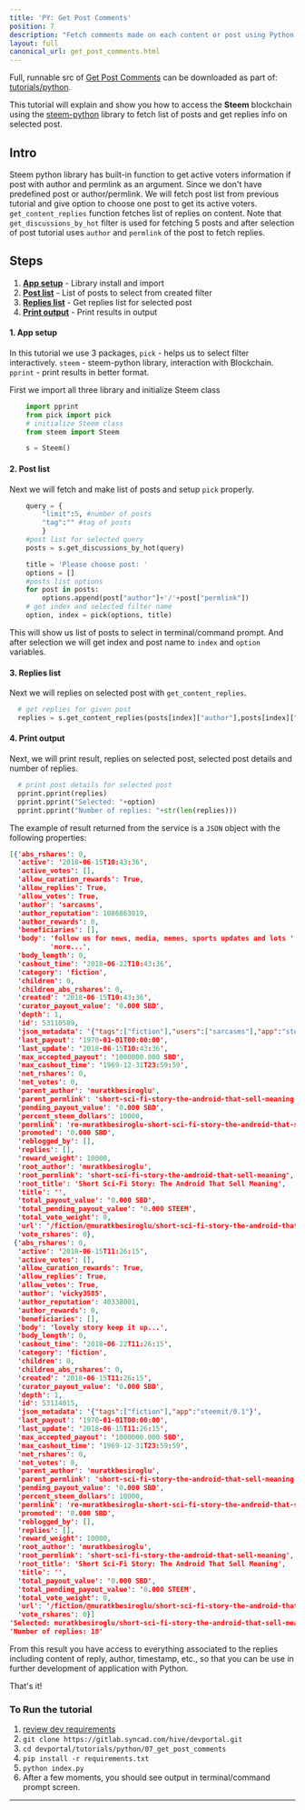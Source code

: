 ```yaml
---
title: 'PY: Get Post Comments'
position: 7
description: "Fetch comments made on each content or post using Python."
layout: full
canonical_url: get_post_comments.html
---              
```

<span class="fa-pull-left top-of-tutorial-repo-link"><span class="first-word">Full</span>, runnable src of [Get Post Comments](https://gitlab.syncad.com/hive/devportal/-/tree/master/tutorials/python/tutorials/07_get_post_comments) can be downloaded as part of: [tutorials/python](https://gitlab.syncad.com/hive/devportal/-/tree/master/tutorials/python).</span>
<br>



This tutorial will explain and show you how to access the **Steem** blockchain using the [steem-python](https://github.com/steemit/steem-python) library to fetch list of posts and get replies info on selected post.

## Intro

Steem python library has built-in function to get active voters information if post with author and permlink as an argument. Since we don't have predefined post or author/permlink. We will fetch post list from previous tutorial and give option to choose one post to get its active voters. `get_content_replies` function fetches list of replies on content. Note that `get_discussions_by_hot` filter is used for fetching 5 posts and after selection of post tutorial uses `author` and `permlink` of the post to fetch replies. 

## Steps

1.  [**App setup**](#app-setup) - Library install and import
1.  [**Post list**](#post-list) - List of posts to select from created filter 
1.  [**Replies list**](#replies-list) - Get replies list for selected post
1.  [**Print output**](#print-output) - Print results in output

#### 1. App setup <a name="app-setup"></a>

In this tutorial we use 3 packages, `pick` - helps us to select filter interactively. `steem` - steem-python library, interaction with Blockchain. `pprint` - print results in better format.

First we import all three library and initialize Steem class

```python
    import pprint
    from pick import pick
    # initialize Steem class
    from steem import Steem

    s = Steem()
```

#### 2. Post list <a name="post-list"></a>


Next we will fetch and make list of posts and setup `pick` properly.

```python
    query = {
        "limit":5, #number of posts
        "tag":"" #tag of posts
        }
    #post list for selected query
    posts = s.get_discussions_by_hot(query)

    title = 'Please choose post: '
    options = []
    #posts list options
    for post in posts:
        options.append(post["author"]+'/'+post["permlink"])
    # get index and selected filter name
    option, index = pick(options, title)
```

This will show us list of posts to select in terminal/command prompt. And after selection we will get index and post name to `index` and `option` variables.

#### 3. Replies list <a name="replies-list"></a>

Next we will replies on selected post with `get_content_replies`. 

```python
  # get replies for given post
  replies = s.get_content_replies(posts[index]["author"],posts[index]["permlink"])
```


#### 4. Print output <a name="print-output"></a>

Next, we will print result, replies on selected post, selected post details and number of replies.

```python
  # print post details for selected post
  pprint.pprint(replies)
  pprint.pprint("Selected: "+option)
  pprint.pprint("Number of replies: "+str(len(replies)))
```

The example of result returned from the service is a `JSON` object with the following properties:

```json
[{'abs_rshares': 0,
  'active': '2018-06-15T10:43:36',
  'active_votes': [],
  'allow_curation_rewards': True,
  'allow_replies': True,
  'allow_votes': True,
  'author': 'sarcasms',
  'author_reputation': 1086863019,
  'author_rewards': 0,
  'beneficiaries': [],
  'body': 'follow us for news, media, memes, sports updates and lots '
          'more...',
  'body_length': 0,
  'cashout_time': '2018-06-22T10:43:36',
  'category': 'fiction',
  'children': 0,
  'children_abs_rshares': 0,
  'created': '2018-06-15T10:43:36',
  'curator_payout_value': '0.000 SBD',
  'depth': 1,
  'id': 53110589,
  'json_metadata': '{"tags":["fiction"],"users":["sarcasms"],"app":"steemit/0.1"}',
  'last_payout': '1970-01-01T00:00:00',
  'last_update': '2018-06-15T10:43:36',
  'max_accepted_payout': '1000000.000 SBD',
  'max_cashout_time': '1969-12-31T23:59:59',
  'net_rshares': 0,
  'net_votes': 0,
  'parent_author': 'muratkbesiroglu',
  'parent_permlink': 'short-sci-fi-story-the-android-that-sell-meaning',
  'pending_payout_value': '0.000 SBD',
  'percent_steem_dollars': 10000,
  'permlink': 're-muratkbesiroglu-short-sci-fi-story-the-android-that-sell-meaning-20180615t104323737z',
  'promoted': '0.000 SBD',
  'reblogged_by': [],
  'replies': [],
  'reward_weight': 10000,
  'root_author': 'muratkbesiroglu',
  'root_permlink': 'short-sci-fi-story-the-android-that-sell-meaning',
  'root_title': 'Short Sci-Fi Story: The Android That Sell Meaning',
  'title': '',
  'total_payout_value': '0.000 SBD',
  'total_pending_payout_value': '0.000 STEEM',
  'total_vote_weight': 0,
  'url': '/fiction/@muratkbesiroglu/short-sci-fi-story-the-android-that-sell-meaning#@sarcasms/re-muratkbesiroglu-short-sci-fi-story-the-android-that-sell-meaning-20180615t104323737z',
  'vote_rshares': 0},
 {'abs_rshares': 0,
  'active': '2018-06-15T11:26:15',
  'active_votes': [],
  'allow_curation_rewards': True,
  'allow_replies': True,
  'allow_votes': True,
  'author': 'vicky3585',
  'author_reputation': 40338001,
  'author_rewards': 0,
  'beneficiaries': [],
  'body': 'lovely story keep it up...',
  'body_length': 0,
  'cashout_time': '2018-06-22T11:26:15',
  'category': 'fiction',
  'children': 0,
  'children_abs_rshares': 0,
  'created': '2018-06-15T11:26:15',
  'curator_payout_value': '0.000 SBD',
  'depth': 1,
  'id': 53114015,
  'json_metadata': '{"tags":["fiction"],"app":"steemit/0.1"}',
  'last_payout': '1970-01-01T00:00:00',
  'last_update': '2018-06-15T11:26:15',
  'max_accepted_payout': '1000000.000 SBD',
  'max_cashout_time': '1969-12-31T23:59:59',
  'net_rshares': 0,
  'net_votes': 0,
  'parent_author': 'muratkbesiroglu',
  'parent_permlink': 'short-sci-fi-story-the-android-that-sell-meaning',
  'pending_payout_value': '0.000 SBD',
  'percent_steem_dollars': 10000,
  'permlink': 're-muratkbesiroglu-short-sci-fi-story-the-android-that-sell-meaning-20180615t112615204z',
  'promoted': '0.000 SBD',
  'reblogged_by': [],
  'replies': [],
  'reward_weight': 10000,
  'root_author': 'muratkbesiroglu',
  'root_permlink': 'short-sci-fi-story-the-android-that-sell-meaning',
  'root_title': 'Short Sci-Fi Story: The Android That Sell Meaning',
  'title': '',
  'total_payout_value': '0.000 SBD',
  'total_pending_payout_value': '0.000 STEEM',
  'total_vote_weight': 0,
  'url': '/fiction/@muratkbesiroglu/short-sci-fi-story-the-android-that-sell-meaning#@vicky3585/re-muratkbesiroglu-short-sci-fi-story-the-android-that-sell-meaning-20180615t112615204z',
  'vote_rshares': 0}]
'Selected: muratkbesiroglu/short-sci-fi-story-the-android-that-sell-meaning'
'Number of replies: 18'
```

From this result you have access to everything associated to the replies including content of reply, author, timestamp, etc., so that you can be use in further development of application with Python.

That's it!

### To Run the tutorial

1.  [review dev requirements](getting_started.html)
1.  `git clone https://gitlab.syncad.com/hive/devportal.git`
1.  `cd devportal/tutorials/python/07_get_post_comments`
1.  `pip install -r requirements.txt`
1.  `python index.py`
1.  After a few moments, you should see output in terminal/command prompt screen.


---
